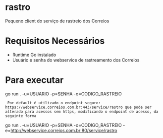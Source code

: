# rastro
Pequeno client do serviço de rastreio dos Correios

# Requisitos Necessários
- Runtime Go instalado
- Usuário e senha do webservice de rastreamento dos Correios

# Para executar

go run . -u=USUARIO -p=SENHA -o=CODIGO_RASTREIO

` Por default é utilizado o endpoint seguro: https://webservice.correios.com.br:443/service/rastro que pode ser alterado para acessos sem https, modificando o endpoint de acesso, da seguinte forma`

go run . -u=USUARIO -p=SENHA -o=CODIGO_RASTREIO -e=http://webservice.correios.com.br:80/service/rastro





